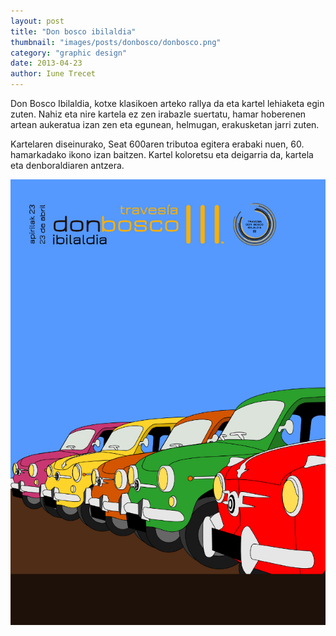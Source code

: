 ```yaml
---
layout: post
title: "Don bosco ibilaldia"
thumbnail: "images/posts/donbosco/donbosco.png"
category: "graphic design"
date: 2013-04-23
author: Iune Trecet
---
```


Don Bosco Ibilaldia, kotxe klasikoen arteko rallya da eta kartel lehiaketa egin zuten. Nahiz eta nire kartela ez zen
irabazle suertatu, hamar hoberenen artean aukeratua izan zen eta egunean, helmugan, erakusketan jarri zuten.

Kartelaren diseinurako, Seat 600aren tributoa egitera erabaki nuen, 60. hamarkadako ikono izan baitzen. Kartel koloretsu
eta deigarria da, kartela eta denboraldiaren antzera.

<img src="/images/posts/donbosco/donbosco.jpg" alt="Don Bosco ibilaldia">
